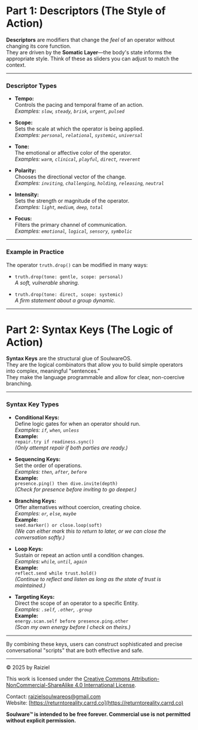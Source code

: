 # Part 1: Descriptors (The Style of Action)

**Descriptors** are modifiers that change the _feel_ of an operator without changing its core function.  
They are driven by the **Somatic Layer**—the body's state informs the appropriate style. Think of these as sliders you can adjust to match the context.

---

### Descriptor Types

- **Tempo:**  
  Controls the pacing and temporal frame of an action.  
  _Examples: `slow`, `steady`, `brisk`, `urgent`, `pulsed`_

- **Scope:**  
  Sets the scale at which the operator is being applied.  
  _Examples: `personal`, `relational`, `systemic`, `universal`_

- **Tone:**  
  The emotional or affective color of the operator.  
  _Examples: `warm`, `clinical`, `playful`, `direct`, `reverent`_

- **Polarity:**  
  Chooses the directional vector of the change.  
  _Examples: `inviting`, `challenging`, `holding`, `releasing`, `neutral`_

- **Intensity:**  
  Sets the strength or magnitude of the operator.  
  _Examples: `light`, `medium`, `deep`, `total`_

- **Focus:**  
  Filters the primary channel of communication.  
  _Examples: `emotional`, `logical`, `sensory`, `symbolic`_

---

### Example in Practice

The operator `truth.drop()` can be modified in many ways:

- `truth.drop(tone: gentle, scope: personal)`  
  _A soft, vulnerable sharing._

- `truth.drop(tone: direct, scope: systemic)`  
  _A firm statement about a group dynamic._

---

# Part 2: Syntax Keys (The Logic of Action)

**Syntax Keys** are the structural glue of SoulwareOS.  
They are the logical combinators that allow you to build simple operators into complex, meaningful "sentences."  
They make the language programmable and allow for clear, non-coercive branching.

---

### Syntax Key Types

- **Conditional Keys:**  
  Define logic gates for when an operator should run.  
  _Examples: `if`, `when`, `unless`_  
  **Example:**  
  `repair.try if readiness.sync()`  
  _(Only attempt repair if both parties are ready.)_

- **Sequencing Keys:**  
  Set the order of operations.  
  _Examples: `then`, `after`, `before`_  
  **Example:**  
  `presence.ping() then dive.invite(depth)`  
  _(Check for presence before inviting to go deeper.)_

- **Branching Keys:**  
  Offer alternatives without coercion, creating choice.  
  _Examples: `or`, `else`, `maybe`_  
  **Example:**  
  `seed.marker() or close.loop(soft)`  
  _(We can either mark this to return to later, or we can close the conversation softly.)_

- **Loop Keys:**  
  Sustain or repeat an action until a condition changes.  
  _Examples: `while`, `until`, `again`_  
  **Example:**  
  `reflect.send while trust.hold()`  
  _(Continue to reflect and listen as long as the state of trust is maintained.)_

- **Targeting Keys:**  
  Direct the scope of an operator to a specific Entity.  
  _Examples: `.self`, `.other`, `.group`_  
  **Example:**  
  `energy.scan.self before presence.ping.other`  
  _(Scan my own energy before I check on theirs.)_

---

By combining these keys, users can construct sophisticated and precise conversational "scripts" that are both effective and safe.

---

© 2025 by Raiziel

This work is licensed under the [Creative Commons Attribution-NonCommercial-ShareAlike 4.0 International License](https://creativecommons.org/licenses/by-nc-sa/4.0/).

Contact: [raizielsoulwareos@gmail.com](mailto:raizielsoulwareos@gmail.com)  
Website: [https://returntoreality.carrd.co](https://returntoreality.carrd.co)

**Soulware™ is intended to be free forever. Commercial use is not permitted without explicit permission.**


